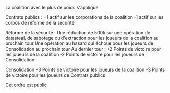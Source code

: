 La coalition avec le plus de poids s'applique

Contrats publics : 
+1 actif sur les corporations de la coalition 
-1 actif sur les corpos de réforme de la sécurité

Réforme de la sécurité : 
Une réduction de 500k sur une opération de datasteal, de sabotage ou d'extraction pour les joueurs de la coalition au prochain tour
Une opération au hasard qui échoue pour les joueurs de Consolidation au prochain tour
Au dernier tour :
+2 Points de victoire pour les joueurs de la coalition
-2 Points de victoire pour les joueurs de Consolidation

Consolidation 
+3 Points de victoire pour les joueurs de la coalition
-3 Points de victoire pour les joueurs de Contrats publics

Cet ordre est public